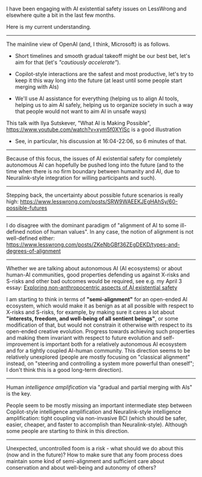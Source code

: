 I have been engaging with AI existential safety issues on LessWrong and elsewhere quite a bit in the last few months.

Here is my current understanding.

***

The mainline view of OpenAI (and, I think, Microsoft) is as follows.

  * Short timelines and smooth gradual takeoff might be our best bet, let's aim for that (let's _"cautiously accelerate"_).

  * Copilot-style interactions are the safest and most productive, let's try to keep it this way long into the future (at least until some people start merging with AIs)

  * We'll use AI assistance for everything (helping us to align AI tools, helping us to aim AI safely, helping us to organize society in such a way that people would not want to aim AI in unsafe ways)

This talk with Ilya Sutskever, "What AI is Making Possible", https://www.youtube.com/watch?v=xym5f0XYlSc is a good illustration

  * See, in particular, his discussion at 16:04-22:06, so 6 minutes of that.

***

Because of this focus, the issues of AI existential safety for completely autonomous AI can hopefully be pushed long into the future (and to the time when there is no firm boundary between humanity and AI, due to Neuralink-style integration for willing participants and such).

***

Stepping back, the uncertainty about possible future scenarios is really high: https://www.lesswrong.com/posts/SRW9WAEEKJEgHAhSy/60-possible-futures

***

I do disagree with the dominant paradigm of "alignment of AI to some ill-defined notion of human values". In any case, the notion of alignment is not well-defined either: https://www.lesswrong.com/posts/ZKeNbGBf36ZEgDEKD/types-and-degrees-of-alignment

***

Whether we are talking about autonomous AI (AI ecosystems) or about human-AI communities, good properties defending us against X-risks and S-risks and other bad outcomes would be required, see e.g. my April 3 essay: [Exploring non-anthropocentric aspects of AI existential safety](https://www.lesswrong.com/posts/WJuASYDnhZ8hs5CnD/exploring-non-anthropocentric-aspects-of-ai-existential)

I am starting to think in terms of **"semi-alignment"** for an open-ended AI ecosystem, which would make it as benign as at all possible with respect to X-risks and S-risks, for example, by making sure it cares a lot about **"interests, freedom, and well-being of all sentient beings"**, or some modification of that, but would not constrain it otherwise with respect to its open-ended creative evolution. Progress towards achieving such properties and making them invariant with respect to future evolution and self-improvement is important both for a relatively autonomous AI ecosystem and for a tightly coupled AI-human community. This direction seems to be relatively unexplored (people are mostly focusing on "classical alignment" instead, on "steering and controlling a system more powerful than oneself"; I don't think this is a good long-term direction).

***

Human _intelligence amplification_ via "gradual and partial merging with AIs" is the key.

People seem to be mostly missing an important intermediate step between Copilot-style intelligence amplification and Neuralink-style intelligence amplification: tight coupling via non-invasive BCI (which should be safer, easier, cheaper, and faster to accomplish than Neuralink-style). Although some people are starting to think in this direction.

***

Unexpected, uncontrolled foom is a risk - what should we do about this (now and in the future)? How to make sure that any foom process does maintain some kind of semi-alignment and sufficient care about conservation and about well-being and autonomy of others?
